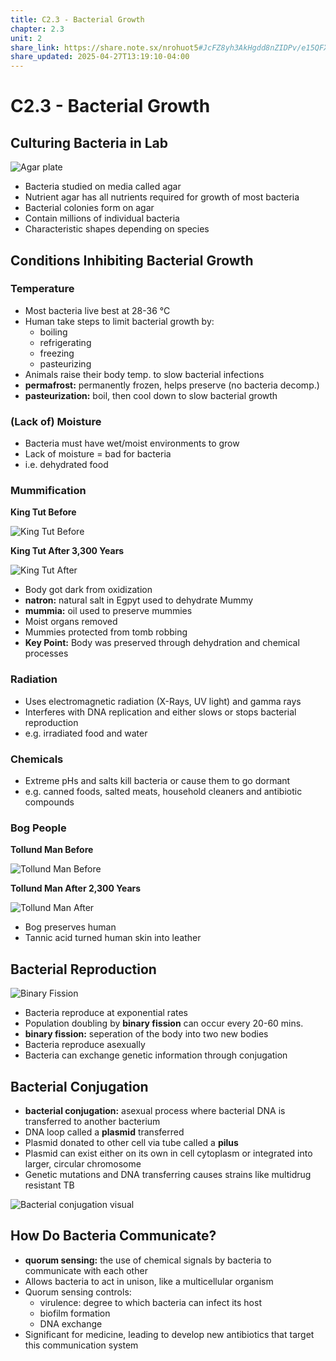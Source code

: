 ```yaml
---
title: C2.3 - Bacterial Growth
chapter: 2.3
unit: 2
share_link: https://share.note.sx/nrohuot5#JcFZ8yh3AkHgdd8nZIDPv/e15QFXckdmYvCz0IA/3gE
share_updated: 2025-04-27T13:19:10-04:00
---
```


# C2.3 - Bacterial Growth

## Culturing Bacteria in Lab

![Agar plate](img/c2.3/c2.3-agar-plate.png)

- Bacteria studied on media called agar
- Nutrient agar has all nutrients required for growth of most bacteria
- Bacterial colonies form on agar
- Contain millions of individual bacteria
- Characteristic shapes depending on species

## Conditions Inhibiting Bacterial Growth

### Temperature

- Most bacteria live best at 28-36 &deg;C
- Human take steps to limit bacterial growth by:
  - boiling
  - refrigerating
  - freezing
  - pasteurizing
- Animals raise their body temp. to slow bacterial infections
- **permafrost:** permanently frozen, helps preserve (no bacteria decomp.)
- **pasteurization:** boil, then cool down to slow bacterial growth

### (Lack of) Moisture

- Bacteria must have wet/moist environments to grow
- Lack of moisture = bad for bacteria
- i.e. dehydrated food

### Mummification

**King Tut Before**

![King Tut Before](img/c2.3/c2.3-king-tut-b4.jpg)

**King Tut After 3,300 Years**

![King Tut After](img/c2.3/c2.3-king-tut-after.jpg)

- Body got dark from oxidization
- **natron:** natural salt in Egpyt used to dehydrate Mummy
- **mummia:** oil used to preserve mummies
- Moist organs removed
- Mummies protected from tomb robbing
- **Key Point:** Body was preserved through dehydration and chemical processes

### Radiation

- Uses electromagnetic radiation (X-Rays, UV light) and gamma rays
- Interferes with DNA replication and either slows or stops bacterial reproduction
- e.g. irradiated food and water

### Chemicals

- Extreme pHs and salts kill bacteria or cause them to go dormant
- e.g. canned foods, salted meats, household cleaners and antibiotic compounds

### Bog People

**Tollund Man Before**

![Tollund Man Before](img/c2.3/c2.3-tollund-man-b4.jpg)

**Tollund Man After 2,300 Years**

![Tollund Man After](img/c2.3/c2.3-tollund-man-after.jpg)

- Bog preserves human
- Tannic acid turned human skin into leather

## Bacterial Reproduction

![Binary Fission](img/c2.3/c2.3-binary-fission.jpg)

- Bacteria reproduce at exponential rates
- Population doubling by **binary fission** can occur every 20-60 mins.
- **binary fission:** seperation of the body into two new bodies
- Bacteria reproduce asexually
- Bacteria can exchange genetic information through conjugation

## Bacterial Conjugation

- **bacterial conjugation:** asexual process where bacterial DNA is transferred to another bacterium
- DNA loop called a **plasmid** transferred
- Plasmid donated to other cell via tube called a **pilus**
- Plasmid can exist either on its own in cell cytoplasm or integrated into larger, circular chromosome
- Genetic mutations and DNA transferring causes strains like multidrug resistant TB

![Bacterial conjugation visual](img/c2.3/c2.3-conjugation.png)

## How Do Bacteria Communicate?

- **quorum sensing:** the use of chemical signals by bacteria to communicate with each other
- Allows bacteria to act in unison, like a multicellular organism
- Quorum sensing controls:
	- virulence: degree to which bacteria can infect its host
	- biofilm formation
	- DNA exchange
- Significant for medicine, leading to develop new antibiotics that target this communication system